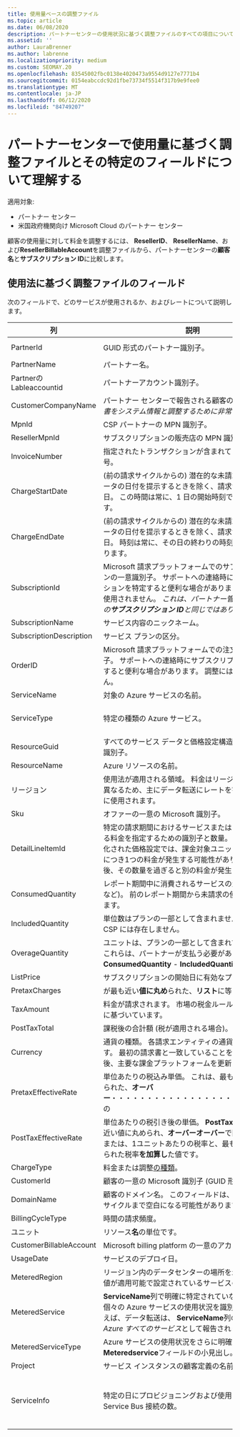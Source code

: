 ```yaml
---
title: 使用量ベースの調整ファイル
ms.topic: article
ms.date: 06/08/2020
description: パートナーセンターの使用状況に基づく調整ファイルのすべての項目について説明します。 いくつかの例を紹介します。
ms.assetid: ''
author: LauraBrenner
ms.author: labrenne
ms.localizationpriority: medium
ms.custom: SEOMAY.20
ms.openlocfilehash: 83545002fbc0138e4020473a9554d9127e7771b4
ms.sourcegitcommit: 0154eabccdc92d1fbe73734f5514f317b9e9fee0
ms.translationtype: MT
ms.contentlocale: ja-JP
ms.lasthandoff: 06/12/2020
ms.locfileid: "84749207"
---
```

# <a name="understand-usage-based-reconciliation-files-and-their-specific-fields-in-partner-center"></a>パートナーセンターで使用量に基づく調整ファイルとその特定のフィールドについて理解する

適用対象:

- パートナー センター
- 米国政府機関向け Microsoft Cloud のパートナー センター

顧客の使用量に対して料金を調整するには、 **ResellerID**、 **ResellerName**、および**ResellerBillableAccount**を調整ファイルから、パートナーセンターの**顧客名**と**サブスクリプション ID**に比較します。

## <a name="fields-in-usage-based-reconciliation-files"></a>使用法に基づく調整ファイルのフィールド

次のフィールドで、どのサービスが使用されるか、およびレートについて説明します。

| 列 | 説明 | サンプル値 |
| ------ | ----------- | ------------ |
| PartnerId | GUID 形式のパートナー識別子。 | *DA41BC5F-C52D-4464-8A8D-8C8DCC43503B* |
| PartnerName | パートナー名。 | *Contoso, Ltd.* |
| Partnerの Lableaccountid | パートナーアカウント識別子。 | *1010578050* |
| CustomerCompanyName | パートナー センターで報告される顧客の組織名。 *請求書をシステム情報と調整するために非常に重要です。* | *テスト顧客* |
| MpnId | CSP パートナーの MPN 識別子。 | *4390934* |
| ResellerMpnId | サブスクリプションの販売店の MPN 識別子。  |
| InvoiceNumber | 指定されたトランザクションが含まれている請求書番号。 | *D020001IVK* |
| ChargeStartDate | (前の請求サイクルからの) 潜在的な未請求の使用状況データの日付を提示するときを除く、請求サイクルの開始日。 この時間は常に、1 日の開始時刻である 0:00 です。 | *2/1/2019 0:00* |
| ChargeEndDate | (前の請求サイクルからの) 潜在的な未請求の使用状況データの日付を提示するときを除く、請求サイクルの終了日。 時刻は常に、その日の終わりの時刻 (23:59) になります。 | *2/28/2019 23:59* |
| SubscriptionId | Microsoft 請求プラットフォームでのサブスクリプションの一意識別子。 サポートへの連絡時にサブスクリプションを特定すると便利な場合があります。 調整には使用されません。 *これは、パートナー管理コンソールの**サブスクリプション ID**と同じではありません。* | *usCBMgAAAAAAAAIA* |
| SubscriptionName | サービス内容のニックネーム。 | *Microsoft Azure* |
| SubscriptionDescription | サービス プランの区分。 | *Microsoft Azure* |
| OrderID | Microsoft 請求プラットフォームでの注文の一意識別子。 サポートへの連絡時にサブスクリプションを特定すると便利な場合があります。 調整には使用されません。 | *566890604832738111* |
| ServiceName | 対象の Azure サービスの名前。 | *仮想マシン* |
| ServiceType | 特定の種類の Azure サービス。 | *Service Bus-個人またはパック*、 *SQL Azure Database – Business Edition または Web Edition* |
| ResourceGuid | すべてのサービス データと価格設定構造の特定の一意識別子。 | *DA41BC5F-C52D-4464-8A8D-8C8DCC43503B* |
| ResourceName | Azure リソースの名前。 | *データ転送 (GB)*、*データ転送 (送信) (GB)* |
| リージョン | 使用法が適用される領域。 料金はリージョンによって異なるため、主にデータ転送にレートを割り当てるために使用されます。 | *アジア太平洋*、*ヨーロッパ*、*ラテンアメリカ*、*北米* |
| Sku | オファーの一意の Microsoft 識別子。 | *7UD-00001* |
| DetailLineItemId | 特定の請求期間におけるサービスまたはリソースの異なる料金を指定するための識別子と数量。 Azure の階層化された価格設定では、課金対象ユニットの特定の数量につき1つの料金が発生する可能性があります。その後、その数量を過ぎると別の料金が発生します。 | *1* |
| ConsumedQuantity | レポート期間中に消費されるサービスの量 (時間や GB など)。 前のレポート期間から未請求の使用量も含まれます。 | *11* |
| IncludedQuantity | 単位数はプランの一部として含まれません。 通常、CSP には存在しません。 | *0* |
| OverageQuantity | ユニットは、プランの一部として含まれていません。 これらは、パートナーが支払う必要があります。 **ConsumedQuantity** - **IncludedQuantity**と等しい。 | *11* |
| ListPrice | サブスクリプションの開始日に有効なプラン料金。 | *$0.0808* |
| PretaxCharges | が最も近い**値に丸め**られた、**リスト**に等しい。 | *$0.085* |
| TaxAmount | 料金が請求されます。 市場の税金ルールと特定の状況に基づいています。 | *$0.08* |
| PostTaxTotal | 課税後の合計額 (税が適用される場合)。 | *$0.93* |
| Currency | 通貨の種類。 各請求エンティティの通貨は 1 つのみです。 最初の請求書と一致していることを確認し、その後、主要な課金プラットフォームを更新します。 | *EUR* |
| PretaxEffectiveRate | 単位あたりの税込み単価。 これは、最も近い**値に丸め**られた、**オーバー**・・・・・・・・・・・・・・・・・・・・・・・・の | *$0.08* |
| PostTaxEffectiveRate | 単位あたりの税引き後の単価。 **PostTaxTotal**は、最も近い値に丸められ、**オーバーオーバー**で除算されます。 または、1ユニットあたりの税率と、最も近い値に丸められた税率**を加算し**た値です。 | *$0.08* |
| ChargeType | 料金または調整[の種類](recon-file-charge-types.md)。 | [料金の種類](recon-file-charge-types.md)を参照してください。 |
| CustomerId | 顧客の一意の Microsoft 識別子 (GUID 形式)。 | *ORDDC52E52FDEF405786F0642DD0108BE4* |
| DomainName | 顧客のドメイン名。 このフィールドは、2 回目の請求サイクルまで空白になる可能性があります。 | *example.onmicrosoft.com* |
| BillingCycleType | 時間の請求頻度。| **毎月**  |
| ユニット | リソース**名**の単位です。 | *GB*または*時間* |
| CustomerBillableAccount | Microsoft billing platform の一意のアカウント識別子。 | *1280018095* |
| UsageDate | サービスのデプロイ日。 | *2/1/2019 0:00* |
| MeteredRegion | リージョン内のデータセンターの場所を示します (この値が適用可能で設定されているサービスの場合)。 | *東アジア*、*南部東アジア*、*北ヨーロッパ*、*西ヨーロッパ*、*米国中北部*、*米国中南部* |
| MeteredService | **ServiceName**列で明確に特定されていない場合に、個々の Azure サービスの使用状況を識別します。 たとえば、データ転送は、 **ServiceName**列の*Microsoft Azure すべてのサービス*として報告されます。 | *Accesscontrol-namespace*、 *CDN*、 *Compute*、 *Database*、 *ServiceBus*、 *Storage* |
| MeteredServiceType | Azure サービスの使用状況をさらに明確に示す、 **Meteredservice**フィールドの小見出し。 | *社外* |
| Project | サービス インスタンスの顧客定義の名前。 | *ORDDC52E52FDEF405786F0642DD0108BE4* |
| ServiceInfo | 特定の日にプロビジョニングおよび使用された Azure Service Bus 接続の数。 | *1.000000 接続/30 日*(30 日間に個別にプロビジョニングされた接続がある場合)、 *25 個の接続/30 日が使用されています: 1.000000* (Service Bus 接続の25パックがあり、その日に1を使用した場合) |
